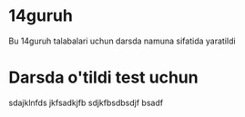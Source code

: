 # 14guruh
Bu 14guruh talabalari uchun darsda namuna sifatida yaratildi

# Darsda o'tildi test uchun
sdajklnfds jkfsadkjfb sdjkfbsdbsdjf bsadf
